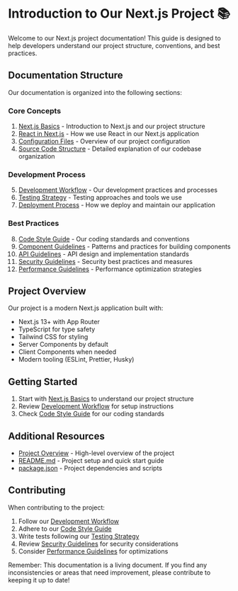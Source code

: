 # Introduction to Our Next.js Project 📚

Welcome to our Next.js project documentation! This guide is designed to help developers understand our project structure, conventions, and best practices.

## Documentation Structure

Our documentation is organized into the following sections:

### Core Concepts
1. [Next.js Basics](./01-nextjs-basics.md) - Introduction to Next.js and our project structure
2. [React in Next.js](./02-react-in-nextjs.md) - How we use React in our Next.js application
3. [Configuration Files](./03-configuration-files.md) - Overview of our project configuration
4. [Source Code Structure](./04-source-structure.md) - Detailed explanation of our codebase organization

### Development Process
5. [Development Workflow](./06-development-workflow.md) - Our development practices and processes
6. [Testing Strategy](./07-testing-strategy.md) - Testing approaches and tools we use
7. [Deployment Process](./08-deployment-process.md) - How we deploy and maintain our application

### Best Practices
8. [Code Style Guide](./09-code-style-guide.md) - Our coding standards and conventions
9. [Component Guidelines](./10-component-guidelines.md) - Patterns and practices for building components
10. [API Guidelines](./11-api-guidelines.md) - API design and implementation standards
11. [Security Guidelines](./12-security-guidelines.md) - Security best practices and measures
12. [Performance Guidelines](./13-performance-guidelines.md) - Performance optimization strategies

## Project Overview

Our project is a modern Next.js application built with:
- Next.js 13+ with App Router
- TypeScript for type safety
- Tailwind CSS for styling
- Server Components by default
- Client Components when needed
- Modern tooling (ESLint, Prettier, Husky)

## Getting Started

1. Start with [Next.js Basics](./01-nextjs-basics.md) to understand our project structure
2. Review [Development Workflow](./06-development-workflow.md) for setup instructions
3. Check [Code Style Guide](./09-code-style-guide.md) for our coding standards

## Additional Resources

- [Project Overview](./project-overview.md) - High-level overview of the project
- [README.md](../../README.md) - Project setup and quick start guide
- [package.json](../../package.json) - Project dependencies and scripts

## Contributing

When contributing to the project:
1. Follow our [Development Workflow](./06-development-workflow.md)
2. Adhere to our [Code Style Guide](./09-code-style-guide.md)
3. Write tests following our [Testing Strategy](./07-testing-strategy.md)
4. Review [Security Guidelines](./12-security-guidelines.md) for security considerations
5. Consider [Performance Guidelines](./13-performance-guidelines.md) for optimizations

Remember: This documentation is a living document. If you find any inconsistencies or areas that need improvement, please contribute to keeping it up to date! 